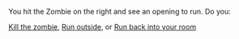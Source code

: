 You hit the Zombie on the right and see an opening to run. Do you:

[Kill the zombie](kill-zombie.md), [Run outside](run-outside.md), or [Run back into your room](run-hide.md)